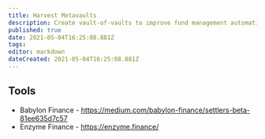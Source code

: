 ```yaml
---
title: Harvest Metavaults
description: Create vault-of-vaults to improve fund management automation
published: true
date: 2021-05-04T16:25:08.881Z
tags: 
editor: markdown
dateCreated: 2021-05-04T16:25:08.881Z
---
```




## Tools

- Babylon Finance - https://medium.com/babylon-finance/settlers-beta-81ee635d7c57
- Enzyme Finance - https://enzyme.finance/
